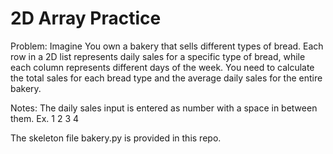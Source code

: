 # 2D Array Practice

Problem: Imagine You own a bakery that sells different types of bread. Each row in a 2D list represents daily sales for a specific type of bread, while each column represents different days of the week. 
You need to calculate the total sales for each bread type and the average daily sales for the entire bakery.

Notes: The daily sales input is entered as number with a space in between them. Ex. 1 2 3 4


The skeleton file bakery.py is provided in this repo. 
